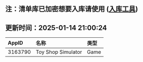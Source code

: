 ## 注：清单库已加密想要入库请使用 ([入库工具](https://github.com/BlankTMing/ManifestAutoUpdate/releases))

## 更新时间：2025-01-14 21:00:24
| AppID | 名称 | 类型  |
| :-------------------- | :----------------------------- | :----------- |
| 3163790 | Toy Shop Simulator| Game |
